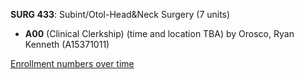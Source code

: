 **SURG 433**: Subint/Otol-Head&Neck Surgery (7 units)

- **A00** (Clinical Clerkship) (time and location TBA) by Orosco, Ryan Kenneth (A15371011)

[Enrollment numbers over time](./SURG433.tsv)
